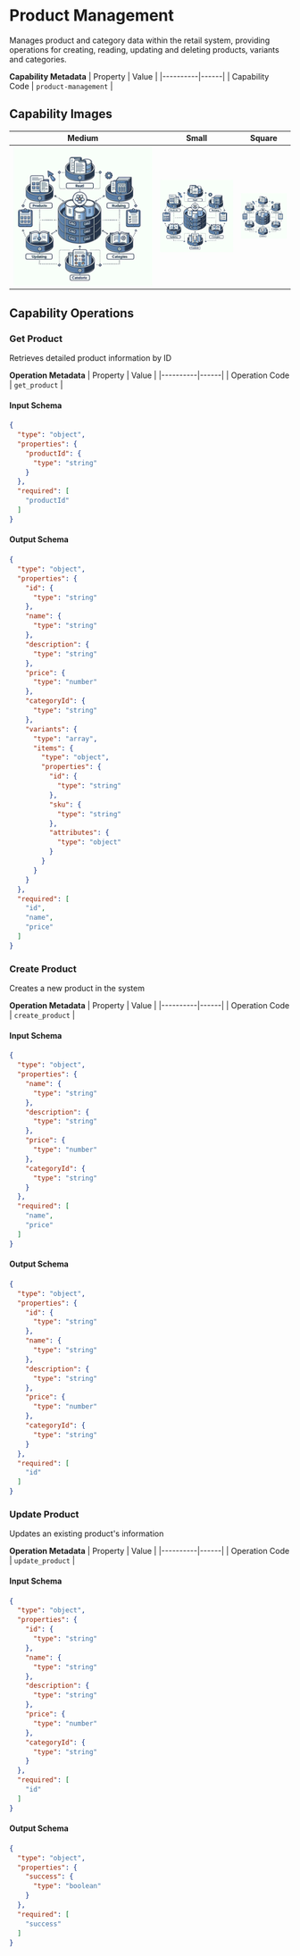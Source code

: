 # Product Management
Manages product and category data within the retail system, providing operations for creating, reading, updating and deleting products, variants and categories.

**Capability Metadata**
| Property | Value |
|----------|------|
| Capability Code | `product-management` |

## Capability Images
| Medium | Small | Square |
|--------|-------|--------|
| ![Product Management Capability Medium Image](./images/product-management_medium.png) | ![Product Management Capability Small Image](./images/product-management_small.png) | ![Product Management Capability Square Image](./images/product-management_square.png) |

## Capability Operations

### Get Product
Retrieves detailed product information by ID

**Operation Metadata**
| Property | Value |
|----------|------|
| Operation Code | `get_product` |

#### Input Schema
```json operation input schema
{
  "type": "object",
  "properties": {
    "productId": {
      "type": "string"
    }
  },
  "required": [
    "productId"
  ]
}
```

#### Output Schema
```json operation output schema
{
  "type": "object",
  "properties": {
    "id": {
      "type": "string"
    },
    "name": {
      "type": "string"
    },
    "description": {
      "type": "string"
    },
    "price": {
      "type": "number"
    },
    "categoryId": {
      "type": "string"
    },
    "variants": {
      "type": "array",
      "items": {
        "type": "object",
        "properties": {
          "id": {
            "type": "string"
          },
          "sku": {
            "type": "string"
          },
          "attributes": {
            "type": "object"
          }
        }
      }
    }
  },
  "required": [
    "id",
    "name",
    "price"
  ]
}
```
### Create Product
Creates a new product in the system

**Operation Metadata**
| Property | Value |
|----------|------|
| Operation Code | `create_product` |

#### Input Schema
```json operation input schema
{
  "type": "object",
  "properties": {
    "name": {
      "type": "string"
    },
    "description": {
      "type": "string"
    },
    "price": {
      "type": "number"
    },
    "categoryId": {
      "type": "string"
    }
  },
  "required": [
    "name",
    "price"
  ]
}
```

#### Output Schema
```json operation output schema
{
  "type": "object",
  "properties": {
    "id": {
      "type": "string"
    },
    "name": {
      "type": "string"
    },
    "description": {
      "type": "string"
    },
    "price": {
      "type": "number"
    },
    "categoryId": {
      "type": "string"
    }
  },
  "required": [
    "id"
  ]
}
```
### Update Product
Updates an existing product's information

**Operation Metadata**
| Property | Value |
|----------|------|
| Operation Code | `update_product` |

#### Input Schema
```json operation input schema
{
  "type": "object",
  "properties": {
    "id": {
      "type": "string"
    },
    "name": {
      "type": "string"
    },
    "description": {
      "type": "string"
    },
    "price": {
      "type": "number"
    },
    "categoryId": {
      "type": "string"
    }
  },
  "required": [
    "id"
  ]
}
```

#### Output Schema
```json operation output schema
{
  "type": "object",
  "properties": {
    "success": {
      "type": "boolean"
    }
  },
  "required": [
    "success"
  ]
}
```
